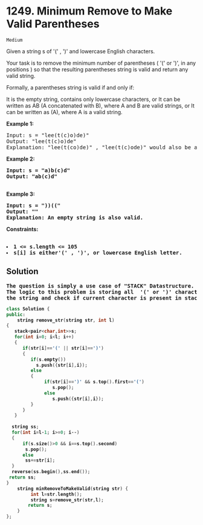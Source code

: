 
# 1249. Minimum Remove to Make Valid Parentheses
<code>Medium</code>

Given a string s of '(' , ')' and lowercase English characters.

Your task is to remove the minimum number of parentheses ( '(' or ')', in any positions ) so that the resulting parentheses string is valid and return any valid string.

Formally, a parentheses string is valid if and only if:

It is the empty string, contains only lowercase characters, or
It can be written as AB (A concatenated with B), where A and B are valid strings, or
It can be written as (A), where A is a valid string.

 

<b>Example 1:</b>

<pre>Input: s = "lee(t(c)o)de)"
Output: "lee(t(c)o)de"
Explanation: "lee(t(co)de)" , "lee(t(c)ode)" would also be accepted.
</pre>

<b>Example 2:
<pre>
Input: s = "a)b(c)d"
Output: "ab(c)d"
 </pre>
 
  <b>Example 3:</b>

<pre>
Input: s = "))(("
Output: ""
Explanation: An empty string is also valid.
</pre>

<b>Constraints:</b>

<pre> <li>1 <= s.length <= 105
<li>s[i] is either'(' , ')', or lowercase English letter. </pre>

<h2>Solution</h2>

 <pre>The question is simply a use case of "STACK" Datastructure.
The logic to this problem is storing all  '(' or ')' characters in stack which are violating valid Parentheses and their index no. Now Traverse
the string and check if current character is present in stack , pop it. Otherwise add the character to resultant string.
</pre>
  
```cpp
class Solution {
public:
    string remove_str(string str, int l)
{
   stack<pair<char,int>>s;
   for(int i=0; i<l; i++)
   {
      if(str[i]=='(' || str[i]==')')
      {
         if(s.empty())
           s.push({str[i],i});
         else
         {
              if(str[i]==')' && s.top().first=='(')
                 s.pop();
              else
                 s.push({str[i],i});
         }
      }
   }
   
  string ss;
  for(int i=l-1; i>=0; i--)
  {
      if(s.size()>0 && i==s.top().second)
       s.pop();
      else
       ss+=str[i];
  }
  reverse(ss.begin(),ss.end());
 return ss;
}
    string minRemoveToMakeValid(string str) {
         int l=str.length();
         string s=remove_str(str,l);
        return s;
    }
};
```

